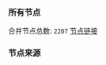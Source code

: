 ### 所有节点
合并节点总数: `2207`
[节点链接](https://raw.githubusercontent.com/rzhy1/11/master/sub/sub_merge_base64.txt)

### 节点来源
